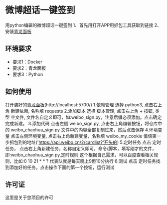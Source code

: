# 微博超话一键签到

用python编辑的微博超话一键签到
1、首先用打开APP用抓包工具获取到链接
2、安装[青龙面板](https://github.com/whyour/qinglong)
## 环境要求

- 要求1：Docker
- 要求2：青龙面板
- 要求3：Python

## 如何使用

打开装好的[青龙面板](http://localhost:5700/)(http://localhost:5700/) 
1.依赖管理 
选择 python3, 点击右上角 新建依赖, 名称填 requests
2.添加脚本
选择 脚本管理, 点击右上角 + 按钮, 类型 空文件, 文件名自定义即可，如:weibo_sign.py，注意后缀必须添加。点击确定完成新建。
3.添加代码
点击左侧 weibo_sign.py, 点击右上角编辑按钮，将仓库中的 weibo_chaohua_sign.py 文件中的内容全部复制过来，然后点击保存
4.环境变量
点击左侧环境变量, 点击右上角新建变量，名称填 weibo_my_cookie 值填第一步抓包到的地址('https://api.weibo.cn/2/cardlist?'开头的)
5.定时任务
点击 定时任务， 点击右上角新建任务，名称自定义即可，命令/脚本，填写刚才的文件，即:weibo_chaohua_sign.py,定时规则 这个根据自己需求，可以百度查看相关规则，比如:0 10 21 * * ?  代表队就是每天晚上9但10分执行
6.测试
点击 定时任务找到添加好的任务，点击操作下面的第一个按钮，运行测试

## 许可证

这里是关于您项目的许可
